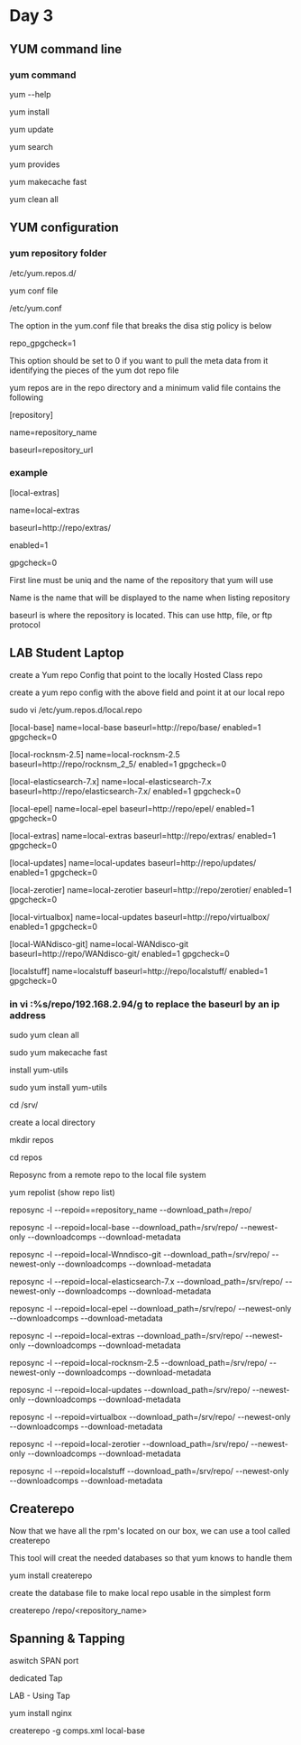 #  Day 3
## YUM command line

### yum command

yum --help

yum install

yum update

yum search

yum provides

yum makecache fast

yum clean all

## YUM configuration

### yum repository folder

/etc/yum.repos.d/

yum conf file

/etc/yum.conf

The option in the yum.conf file that breaks the disa stig policy is below

repo_gpgcheck=1


This option should  be set to 0 if you want to pull the meta data from it identifying the pieces of the yum dot repo file

yum repos are in the repo directory and a minimum valid file contains the following


[repository]

name=repository_name

baseurl=repository_url


### example 

[local-extras]

name=local-extras

baseurl=http://repo/extras/

enabled=1

gpgcheck=0



First line must be uniq and the name of the repository that yum will use

Name is the name that will be displayed to the name when listing repository

baseurl is where the repository is located. This can use http, file, or ftp protocol


## LAB Student Laptop

create a Yum repo Config that point to the locally Hosted Class repo

create a yum repo config with the above field and point it at our local repo


sudo vi /etc/yum.repos.d/local.repo 

[local-base]
name=local-base
baseurl=http://repo/base/
enabled=1
gpgcheck=0

[local-rocknsm-2.5]
name=local-rocknsm-2.5
baseurl=http://repo/rocknsm_2_5/
enabled=1
gpgcheck=0

[local-elasticsearch-7.x]
name=local-elasticsearch-7.x
baseurl=http://repo/elasticsearch-7.x/
enabled=1
gpgcheck=0

[local-epel]
name=local-epel
baseurl=http://repo/epel/
enabled=1
gpgcheck=0

[local-extras]
name=local-extras
baseurl=http://repo/extras/
enabled=1
gpgcheck=0

[local-updates]
name=local-updates
baseurl=http://repo/updates/
enabled=1
gpgcheck=0

[local-zerotier]
name=local-zerotier
baseurl=http://repo/zerotier/
enabled=1
gpgcheck=0

[local-virtualbox]
name=local-updates
baseurl=http://repo/virtualbox/
enabled=1
gpgcheck=0

[local-WANdisco-git]
name=local-WANdisco-git
baseurl=http://repo/WANdisco-git/
enabled=1
gpgcheck=0


[localstuff]
name=localstuff
baseurl=http://repo/localstuff/
enabled=1
gpgcheck=0



### in vi :%s/repo/192.168.2.94/g to replace the baseurl by an ip address


sudo yum clean all

sudo yum makecache fast


install yum-utils

sudo yum install yum-utils

cd /srv/

create a local directory

mkdir repos

cd repos


Reposync from a remote repo to the local file system

yum repolist (show repo list)


reposync -l --repoid==repository_name --download_path=/repo/



reposync -l --repoid=local-base --download_path=/srv/repo/ --newest-only --downloadcomps --download-metadata 

reposync -l --repoid=local-Wnndisco-git --download_path=/srv/repo/ --newest-only --downloadcomps --download-metadata 

reposync -l --repoid=local-elasticsearch-7.x --download_path=/srv/repo/ --newest-only --downloadcomps --download-metadata 

reposync -l --repoid=local-epel --download_path=/srv/repo/ --newest-only --downloadcomps --download-metadata

reposync -l --repoid=local-extras  --download_path=/srv/repo/ --newest-only --downloadcomps --download-metadata

reposync -l --repoid=local-rocknsm-2.5 --download_path=/srv/repo/ --newest-only --downloadcomps --download-metadata

reposync -l --repoid=local-updates  --download_path=/srv/repo/ --newest-only --downloadcomps --download-metadata

reposync -l --repoid=virtualbox  --download_path=/srv/repo/ --newest-only --downloadcomps --download-metadata

reposync -l --repoid=local-zerotier --download_path=/srv/repo/ --newest-only --downloadcomps --download-metadata

reposync -l --repoid=localstuff --download_path=/srv/repo/ --newest-only --downloadcomps --download-metadata





## Createrepo

Now that we have all the rpm's located on our box, we can use a tool called createrepo

This tool will creat the needed databases so that yum knows to handle them


   yum install createrepo

create the database file to make local repo usable in the simplest form

 createrepo /repo/<repository_name> 
 
 
 
 
## Spanning & Tapping


aswitch SPAN port

dedicated Tap


LAB - Using Tap

yum install nginx



createrepo -g comps.xml local-base






 







